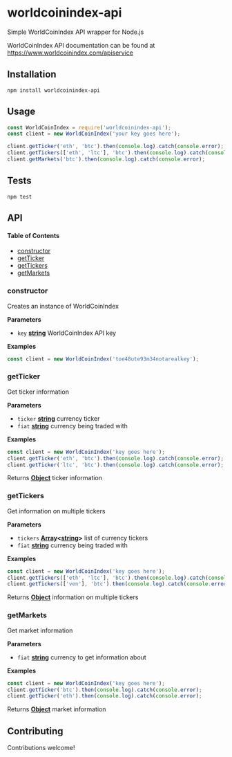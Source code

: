 # worldcoinindex-api

Simple WorldCoinIndex API wrapper for Node.js

WorldCoinIndex API documentation can be found at <https://www.worldcoinindex.com/apiservice>

## Installation

  `npm install worldcoinindex-api`

## Usage

```js
const WorldCoinIndex = require('worldcoinindex-api');
const client = new WorldCoinIndex('your key goes here');

client.getTicker('eth', 'btc').then(console.log).catch(console.error);
client.getTickers(['eth', 'ltc'], 'btc').then(console.log).catch(console.error);
client.getMarkets('btc').then(console.log).catch(console.error);
```

## Tests

  `npm test`

## API

<!-- Generated by documentation.js. Update this documentation by updating the source code. -->

#### Table of Contents

-   [constructor](#constructor)
-   [getTicker](#getticker)
-   [getTickers](#gettickers)
-   [getMarkets](#getmarkets)

### constructor

Creates an instance of WorldCoinIndex

**Parameters**

-   `key` **[string](https://developer.mozilla.org/docs/Web/JavaScript/Reference/Global_Objects/String)** WorldCoinIndex API key

**Examples**

```javascript
const client = new WorldCoinIndex('toe48ute93m34notarealkey');
```

### getTicker

Get ticker information

**Parameters**

-   `ticker` **[string](https://developer.mozilla.org/docs/Web/JavaScript/Reference/Global_Objects/String)** currency ticker
-   `fiat` **[string](https://developer.mozilla.org/docs/Web/JavaScript/Reference/Global_Objects/String)** currency being traded with

**Examples**

```javascript
const client = new WorldCoinIndex('key goes here');
client.getTicker('eth', 'btc').then(console.log).catch(console.error);
client.getTicker('ltc', 'btc').then(console.log).catch(console.error);
```

Returns **[Object](https://developer.mozilla.org/docs/Web/JavaScript/Reference/Global_Objects/Object)** ticker information

### getTickers

Get information on multiple tickers

**Parameters**

-   `tickers` **[Array](https://developer.mozilla.org/docs/Web/JavaScript/Reference/Global_Objects/Array)&lt;[string](https://developer.mozilla.org/docs/Web/JavaScript/Reference/Global_Objects/String)>** list of currency tickers
-   `fiat` **[string](https://developer.mozilla.org/docs/Web/JavaScript/Reference/Global_Objects/String)** currency being traded with

**Examples**

```javascript
const client = new WorldCoinIndex('key goes here');
client.getTickers(['eth', 'ltc'], 'btc').then(console.log).catch(console.error);
client.getTickers(['ven'], 'btc').then(console.log).catch(console.error);
```

Returns **[Object](https://developer.mozilla.org/docs/Web/JavaScript/Reference/Global_Objects/Object)** information on multiple tickers

### getMarkets

Get market information

**Parameters**

-   `fiat` **[string](https://developer.mozilla.org/docs/Web/JavaScript/Reference/Global_Objects/String)** currency to get information about

**Examples**

```javascript
const client = new WorldCoinIndex('key goes here');
client.getTicker('btc').then(console.log).catch(console.error);
client.getTicker('eth').then(console.log).catch(console.error);
```

Returns **[Object](https://developer.mozilla.org/docs/Web/JavaScript/Reference/Global_Objects/Object)** market information

## Contributing

Contributions welcome!
